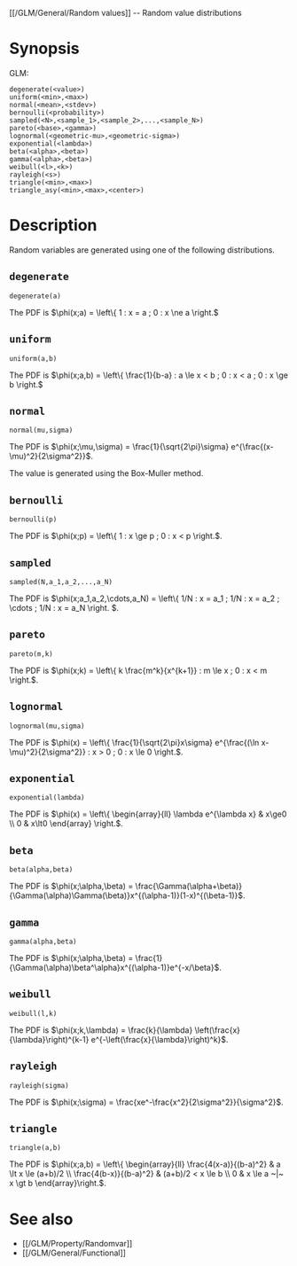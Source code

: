 [[/GLM/General/Random values]] -- Random value distributions

# Synopsis

GLM:

~~~
degenerate(<value>)
uniform(<min>,<max>)
normal(<mean>,<stdev>)
bernoulli(<probability>)
sampled(<N>,<sample_1>,<sample_2>,...,<sample_N>)
pareto(<base>,<gamma>)
lognormal(<geometric-mu>,<geometric-sigma>)
exponential(<lambda>)
beta(<alpha>,<beta>)
gamma(<alpha>,<beta>)
weibull(<l>,<k>)
rayleigh(<s>)
triangle(<min>,<max>)
triangle_asy(<min>,<max>,<center>)
~~~

# Description

Random variables are generated using one of the following distributions.

## `degenerate`

~~~
degenerate(a)
~~~

The PDF is $\phi(x;a) = \left\\{ 1 : x = a ; 0 : x \ne a \right.$

## `uniform`

~~~
uniform(a,b)
~~~

The PDF is $\phi(x;a,b) = \left\\{ \frac{1}{b-a} : a \le x < b ; 0 : x < a ; 0 : x \ge b \right.$

## `normal`

~~~
normal(mu,sigma)
~~~

The PDF is $\phi(x;\mu,\sigma) = \frac{1}{\sqrt{2\pi}\sigma} e^{\frac{(x-\mu)^2}{2\sigma^2}}$.

The value is generated using the Box-Muller method.

## `bernoulli`

~~~
bernoulli(p)
~~~

The PDF is $\phi(x;p) = \left\\{ 1 : x \ge p ; 0 : x < p \right.$.

## `sampled`

~~~
sampled(N,a_1,a_2,...,a_N)
~~~

The PDF is $\phi(x;a_1,a_2,\cdots,a_N) = \left\\{ 1/N : x = a_1 ; 1/N : x = a_2 ; \cdots ; 1/N : x = a_N \right. $.

## `pareto`

~~~
pareto(m,k)
~~~

The PDF is $\phi(x;k) = \left\\{ k \frac{m^k}{x^{k+1}} : m \le x ; 0 : x < m \right.$.

## `lognormal`

~~~
lognormal(mu,sigma)
~~~

The PDF is $\phi(x) = \left\\{ \frac{1}{\sqrt{2\pi}x\sigma} e^{\frac{(\ln x-\mu)^2}{2\sigma^2}} : x > 0 ; 0 : x \le 0 \right.$.

## `exponential`

~~~
exponential(lambda)
~~~

The PDF is $\phi(x) = \left\\{ \begin{array}{ll} \lambda e^{\lambda x} & x\ge0 \\\\ 0 & x\lt0 \end{array} \right.$.

## `beta`

~~~
beta(alpha,beta)
~~~

The PDF is $\phi(x;\alpha,\beta) = \frac{\Gamma(\alpha+\beta)}{\Gamma(\alpha)\Gamma(\beta)}x^{(\alpha-1)}(1-x)^{(\beta-1)}$.

## `gamma`

~~~
gamma(alpha,beta)
~~~

The PDF is $\phi(x;\alpha,\beta) = \frac{1}{\Gamma(\alpha)\beta^\alpha}x^{(\alpha-1)}e^{-x/\beta}$.

## `weibull`

~~~
weibull(l,k)
~~~

The PDF is $\phi(x;k,\lambda) = \frac{k}{\lambda} \left(\frac{x}{\lambda}\right)^{k-1} e^{-\left(\frac{x}{\lambda}\right)^k}$.

## `rayleigh`

~~~
rayleigh(sigma)
~~~

The PDF is $\phi(x;\sigma) = \frac{xe^-\frac{x^2}{2\sigma^2}}{\sigma^2}$.

## `triangle`

~~~
triangle(a,b)
~~~

The PDF is $\phi(x;a,b) = \left\\{ \begin{array}{ll} \frac{4(x-a)}{(b-a)^2} & a \lt x \le (a+b)/2 \\\\ \frac{4(b-x)}{(b-a)^2} & (a+b)/2 < x \le b \\\\ 0 & x \le a ~|~ x \gt b \end{array}\right.$.

# See also

* [[/GLM/Property/Randomvar]]
* [[/GLM/General/Functional]]
